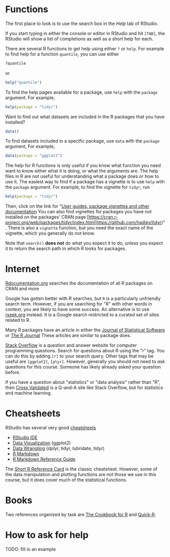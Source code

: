 <!--
.. title: Getting Help with R
.. description: How to get help with R?
-->

# Functions 

The first place to look is to use the search box in the *Help* tab of RStudio.

If you start typing in either the console or editor in RStudio and hit `[TAB]`, the RStudio will show a list of completions as well as a short help for each.

There are several R functions to get help using either `?` or `help`.
For example to find help for a function `quantile`, you can use either
``` r
?quantile
```
or 
``` r
help("quantile")
```

To find the help pages available for a package, use `help` with the `package` argument.
For example,
``` r
help(package = "tidyr")
```

Want to find out what datasets are included in the R packages that you have installed? 
```r
data()
```
To find datasets included in a specific package, use `data` with the `package` argument,
For example,
``` r
data(package = "ggplot2")
```

The help for R functions is only useful if you know what function you need want to know either what it is doing, or what the arguments are.
The help files in R are not useful for understanding what a package does or how to use it. 
The easiest way to find if a package has a vignette is to use `help` with the `package` argument. 
For example, to find the vignette for `tidyr`, run
``` r
help(package = "tidyr")
```
Then, click on the link for "[User guides, package vignettes and other documentation](https://cran.r-project.org/web/packages/tidyr/vignettes/tidy-data.html)
You can also find vignettes for packages you have not installed on the packages' CRAN page [https://cran.r-project.org/web/packages/tidyr/index.html]https://github.com/hadley/tidyr)". 
There is also a `vignette` function, but you need the exact name of the vignette, which you generally do not know.

Note that `search()` **does not** do what you expect it to do, unless you expect it to return the search path in which R looks for packages.

# Internet

[Rdocumentation.org](http://www.rdocumentation.org/) searches the documentation of all R packages on CRAN and more

Google has gotten better with R searches, but `R` is a particularly unfriendly search term.
However, if you are searching for "R" with other words in context, you are likely to have some success.
An alternative is to use [rseek.org](http://rseek.org) instead.
It is a Google search restricted to a curated set of sites related to R.

Many R packages have an article in either the [Journal of Statistical Software](http://www.jstatsoft.org/index) or [The R Journal](https://journal.r-project.org/)
These articles are similar to package does. 

[Stack Overflow](https://stackoverflow.com) is a question and answer website for computer programming questions.
Search for questions about R using the "r" tag. You can do this by adding `[r]` to your search query. Other tags that may be useful are `[ggplot2]`, `[plyr]`.
However, generally you should not  need to *ask* questions for this course.
Someone has likely already asked your question before.

If you have a question about "statistics" or "data analysis" rather than "R", then [Cross Validated](https://stats.stackexchange.com/) is a Q-and-A site like Stack Overflow, but for statistics and machine learning.

# Cheatsheets

RStudio has several very good [cheatsheets](https://www.rstudio.com/resources/cheatsheets/)

- [RStudio IDE](http://www.rstudio.com/wp-content/uploads/2016/01/rstudio-IDE-cheatsheet.pdf)
- [Data Visualization](http://www.rstudio.com/wp-content/uploads/2015/12/ggplot2-cheatsheet-2.0.pdf) (ggplot2)
- [Data Wrangling](http://www.rstudio.com/wp-content/uploads/2015/02/data-wrangling-cheatsheet.pdf) (dplyr, tidyr, lubridate, tidyr)
- [R Markdown](http://www.rstudio.com/wp-content/uploads/2015/02/rmarkdown-cheatsheet.pdf)
- [R Markdown Reference Guide](http://www.rstudio.com/wp-content/uploads/2015/03/rmarkdown-reference.pdf)

The [Short R Reference Card](https://cran.r-project.org/doc/contrib/Short-refcard.pdf) is the classic cheatsheet.
However, some of the data manipulation and plotting functions are not those we use in this course, but it does cover much of the statistical functions.

# Books

Two references organized by task are [The Cookbook for R](http://www.cookbook-r.com) and [Quick-R](http://www.statmethods.net/).

<!--
[R-bloggers](http://www.r-bloggers.com/) aggregates R-related blogging. 

On twitter, the R hashtag is `#rstats`. Some prominent R-related people and accounts on twitter are:
[@R-bloggers](https://twitter.com/Rbloggers)
[@RevolutionR](https://twitter.com/RevolutionR),
[@isDotR](https://twitter.com/isDotR),
[@swirlstats](https://twitter.com/swirlstats),
[@rOpenGov](https://twitter.com/rOpenGov),
[@JennyBryan](https://twitter.com/JennyBryan),
[@rOpenSci](https://twitter.com/rOpenSci),
[@rstudio](https://twitter.com/rstudio),
[@inside_R](https://twitter.com/inside_R),
[@cboettig](https://twitter.com/cboettig),
[@ramnath_vaidya](https://twitter.com/ramnath_vaidya),
[@eddelbuettel](https://twitter.com/eddelbuettel),
[@benmarwick](https://twitter.com/benmarwick),
[@thosjleeper](https://twitter.com/thosjleeper),
[@STAT545](https://twitter.com/STAT545).


Do you want to know what packages exist for a given topic? [CRAN Task Views](https://cran.r-project.org/web/views/) provide subject matter groupings of R packages. Some potentially useful task-views to social scientists are:

	- [Econometrics](https://cran.r-project.org/web/views/Econometrics.html)
	- [Natural Language Processing](https://cran.r-project.org/web/views/NaturalLanguageProcessing.html)
	- [Official Statistics & Survey Methodology](https://cran.r-project.org/web/views/OfficialStatistics.html)
	- [Reproducible Research](https://cran.r-project.org/web/views/ReproducibleResearch.html)
	- [Spatial](https://cran.r-project.org/web/views/Spatial.html)
	- [Survival Analysis](https://cran.r-project.org/web/views/Survival.html)
	- [Time Series](https://cran.r-project.org/web/views/TimeSeries.html)
	- [Web Technologies and Services](https://cran.r-project.org/web/views/WebTechnologies.html)
    - [Social Sciences](https://cran.r-project.org/web/views/SocialSciences.html)
-->


# How to ask for help

TODO: fill in an example

<!--
How to write a minimal reproducible example <https://stackoverflow.com/questions/5963269/how-to-make-a-great-r-reproducible-example>

If you are going to ask for help, it is important to know how to ask for help

- Coding Killed the Cat "How to ask programming question" <https://codingkilledthecat.wordpress.com/2012/06/26/how-to-ask-for-programming-help/>
- Matt Gemmell, "What Have You Tried?" <http://mattgemmell.com/what-have-you-tried/>
-->
